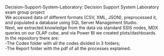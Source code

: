 Decision-Support-System-Laboratory:
Decision Support System Laboratory exam group project<br>
We accessed data of different formats (CSV, XML, JSON), preprocessed it, and populated a database using SQL Server Management Studio. <br>
Next, we extracted knowledge from the data via standard SSIS nodes, MDX queries on our OLAP cube, and via Power BI we created plots/dashboards. <br>
In the repository there are:<br>
-The Codes folder with all the codes divided in 3 folders;<br>
-The Report folder with the pdf of all the processes explained.

